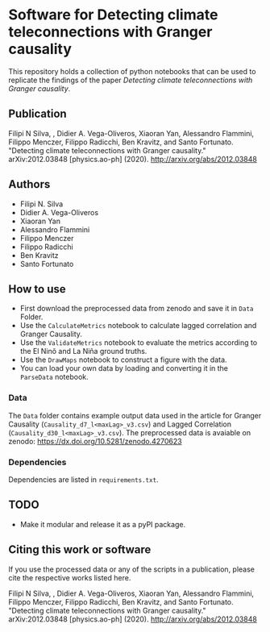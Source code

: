 # Software for Detecting climate teleconnections with Granger causality

This repository holds a collection of python notebooks that can be used to replicate the findings of the paper *Detecting climate teleconnections with Granger causality*.

## Publication
Filipi N Silva, , Didier A. Vega-Oliveros, Xiaoran Yan, Alessandro Flammini, Filippo Menczer, Filippo Radicchi, Ben Kravitz, and Santo Fortunato. "Detecting climate teleconnections with Granger causality." arXiv:2012.03848 [physics.ao-ph] (2020). http://arxiv.org/abs/2012.03848

## Authors
- Filipi N. Silva
- Didier A. Vega-Oliveros
- Xiaoran Yan
- Alessandro Flammini
- Filippo Menczer
- Filippo Radicchi
- Ben Kravitz
- Santo Fortunato

## How to use

- First download the preprocessed data from zenodo and save it in `Data` Folder.
- Use the `CalculateMetrics` notebook to calculate lagged correlation and Granger Causality.
- Use the `ValidateMetrics` notebook to evaluate the metrics according to the El Ninõ and La Niña ground truths.
- Use the `DrawMaps` notebook to construct a figure with the data.
- You can load your own data by loading and converting it in the `ParseData` notebook. 

### Data
The `Data` folder contains example output data used in the article for Granger Causality (`Causality_d7_l<maxLag>_v3.csv`) and Lagged Correlation (`Causality_d30_l<maxLag>_v3.csv`).
The preprocessed data is avaiable on zenodo: https://dx.doi.org/10.5281/zenodo.4270623

### Dependencies
Dependencies are listed in `requirements.txt`.

## TODO
 - Make it modular and release it as a pyPI package.


## Citing this work or software
If you use the processed data or any of the scripts in a publication, please cite the respective works listed here.

Filipi N Silva, , Didier A. Vega-Oliveros, Xiaoran Yan, Alessandro Flammini, Filippo Menczer, Filippo Radicchi, Ben Kravitz, and Santo Fortunato. "Detecting climate teleconnections with Granger causality." arXiv:2012.03848 [physics.ao-ph] (2020). http://arxiv.org/abs/2012.03848


